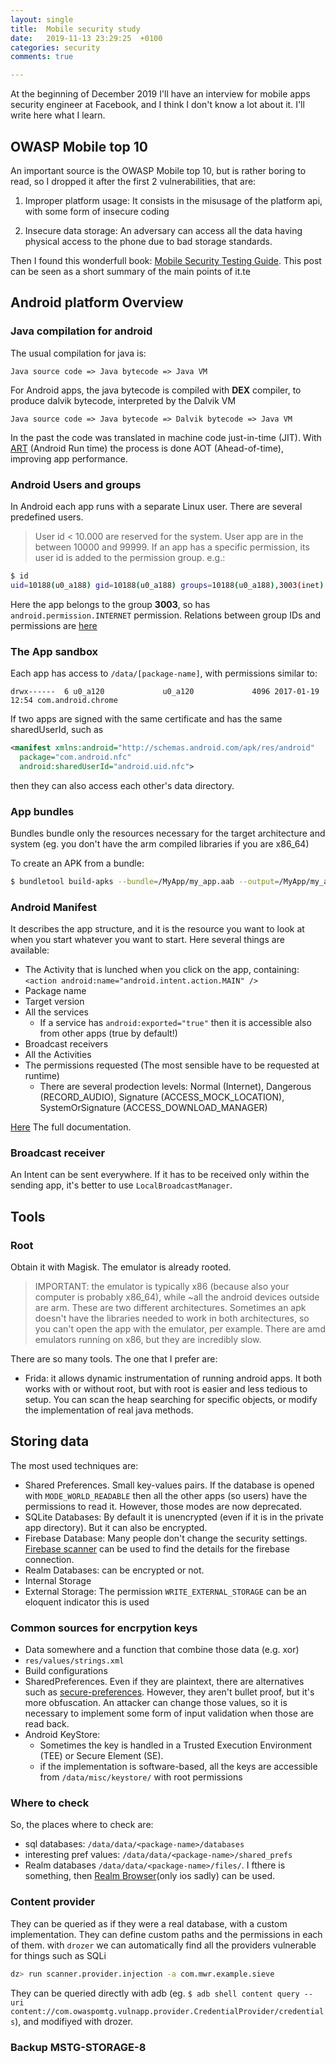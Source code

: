 ```yaml
---
layout: single
title:  Mobile security study
date:   2019-11-13 23:29:25  +0100
categories: security 
comments: true

---
```


At the beginning of December 2019 I'll have an interview for mobile apps
security engineer at Facebook, and I think I don't know a lot about it.
I'll write here what I learn.

## OWASP Mobile top 10

An important source is the OWASP Mobile top 10, but is rather boring to read, so I dropped it after
the first 2 vulnerabilities, that are:

1. Improper platform usage: It consists in the misusage of the platform api, with some form of insecure
coding

2. Insecure data storage: An adversary can access all the data having physical access to the phone due to
bad storage standards.

Then I found this wonderfull book: [Mobile Security Testing Guide](https://mobile-security.gitbook.io/).
This post can be seen as a short summary of the main points of it.te

## Android platform Overview

### Java compilation for android

The usual compilation for java is:

```
Java source code => Java bytecode => Java VM
```

For Android apps, the java bytecode is compiled with **DEX** compiler, to produce dalvik
bytecode, interpreted by the Dalvik VM
```
Java source code => Java bytecode => Dalvik bytecode => Java VM
```

In the past the code was translated in machine code just-in-time (JIT). With [ART](https://source.android.com/devices/tech/dalvik) (Android Run time) the process is done AOT (Ahead-of-time), improving app performance.

### Android Users and groups

In Android each app runs with a separate Linux user. There are several predefined users.
> User id < 10.000 are reserved for the system. User app are in the between 10000 and 99999.
If an app has a specific permission, its user id is added to the permission group. e.g.:
```bash
$ id
uid=10188(u0_a188) gid=10188(u0_a188) groups=10188(u0_a188),3003(inet)...
```
Here the app belongs to the group **3003**, so has `android.permission.INTERNET` permission.
Relations between group IDs and permissions are [here](http://androidxref.com/7.1.1_r6/xref/frameworks/base/data/etc/platform.xml)

### The App sandbox

Each app has access to `/data/[package-name]`, with permissions similar to:

```
drwx------  6 u0_a120             u0_a120             4096 2017-01-19 12:54 com.android.chrome
```

If two apps are signed with the same certificate and has the same sharedUserId, such as

```xml
<manifest xmlns:android="http://schemas.android.com/apk/res/android"
  package="com.android.nfc"
  android:sharedUserId="android.uid.nfc">
```

then they can also access each other's data directory.

### App bundles

Bundles bundle only the resources necessary for the target architecture and system (eg. you don't have the arm compiled libraries if you are x86_64)

To create an APK from a bundle:

```bash
$ bundletool build-apks --bundle=/MyApp/my_app.aab --output=/MyApp/my_app.apks
```

### Android Manifest

It describes the app structure, and it is the resource you want to look at when you start whatever you want to start.
Here several things are available:

- The Activity that is lunched when you click on the app, containing: `<action android:name="android.intent.action.MAIN" />`
- Package name
- Target version
- All the services
  - If a service has `android:exported="true"` then it is accessible also from other apps (true by default!)
- Broadcast receivers
- All the Activities
- The permissions requested (The most sensible have to be requested at runtime)
  - There are several prodection levels: Normal (Internet), Dangerous (RECORD_AUDIO), Signature (ACCESS_MOCK_LOCATION), SystemOrSignature (ACCESS_DOWNLOAD_MANAGER)

[Here](https://developer.android.com/guide/topics/manifest/manifest-intro.html) The full documentation.

### Broadcast receiver

An Intent can be sent everywhere. If it has to be received only within the sending app, it's better to use `LocalBroadcastManager`.

## Tools

### Root

Obtain it with Magisk. The emulator is already rooted.

> IMPORTANT: the emulator is typically x86 (because also your computer is probably x86_64), while ~all the android devices outside are arm. These are two different architectures. Sometimes an apk doesn't have the libraries needed to work in both architectures, so you can't open the app with the emulator, per example. There are amd emulators running on x86, but they are incredibly slow.

There are so many tools. The one that I prefer are:

- Frida: it allows dynamic instrumentation of running android apps. It both works with or without root, but with root is easier and less tedious to setup. You can scan the heap searching for specific objects, or modify the implementation of real java methods.

## Storing data

The most used techniques are:

- Shared Preferences. Small key-values pairs. If the database is opened with  `MODE_WORLD_READABLE` then all the other apps (so users) have the permissions to read it. However, those modes are now deprecated.
- SQLite Databases: By default it is unencrypted (even if it is in the private app directory). But it can also be encrypted.
- Firebase Database: Many people don't change the security settings. [Firebase scanner](https://github.com/shivsahni/FireBaseScanner) can be used to find the details for the firebase connection.
- Realm Databases: can be encrypted or not.
- Internal Storage
- External Storage: The permission `WRITE_EXTERNAL_STORAGE` can be an eloquent indicator this is used

### Common sources for encrpytion keys

- Data somewhere and a function that combine those data (e.g. xor)
- `res/values/strings.xml`
- Build configurations
- SharedPreferences. Even if they are plaintext, there are alternatives such as [secure-preferences](https://github.com/scottyab/secure-preferences). However, they aren't bullet proof, but it's more obfuscation. An attacker can change those values, so it is necessary to implement some form of input validation when those are read back.
- Android KeyStore:
  - Sometimes the key is handled in a Trusted Execution Environment (TEE) or Secure Element (SE).
  - if the implementation is software-based, all the keys are accessible from `/data/misc/keystore/` with root permissions

### Where to check

So, the places where to check are:

- sql databases: `/data/data/<package-name>/databases`
- interesting pref values: `/data/data/<package-name>/shared_prefs`
- Realm databases `/data/data/<package-name>/files/`. I fthere is something, then [Realm Browser](https://github.com/realm/realm-browser-osx)(only ios sadly) can be used.

### Content provider

They can be queried as if they were a real database, with a custom implementation. They can define custom paths and the permissions in each of them. with `drozer` we can automatically find all the providers vulnerable for things such as SQLi

```bash
dz> run scanner.provider.injection -a com.mwr.example.sieve
```

They can be queried directly with adb (eg. `$ adb shell content query --uri content://com.owaspomtg.vulnapp.provider.CredentialProvider/credentials`), and modifiyed with drozer.


### Backup MSTG-STORAGE-8